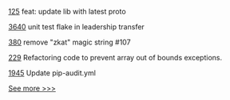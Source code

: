 
[125](https://github.com/hyperledger/iroha-javascript/pull/125) feat: update lib with latest proto

[3640](https://github.com/hyperledger/fabric/pull/3640) unit test flake in leadership transfer

[380](https://github.com/hyperledger-labs/fabric-token-sdk/pull/380) remove "zkat" magic string #107

[229](https://github.com/hyperledger/fabric-sdk-java/pull/229) Refactoring code to prevent array out of bounds exceptions.

[1945](https://github.com/hyperledger/aries-cloudagent-python/pull/1945) Update pip-audit.yml


[See more >>>](https://start-here.hyperledger.org/pull-requests)
